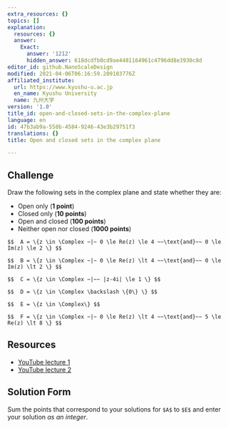 ```yaml
---
extra_resources: {}
topics: []
explanation:
  resources: {}
  answer:
    Exact:
      answer: '1212'
      hidden_answer: 618dcdfb0cd9ae4481164961c4796dd8e3930c8d
editor_id: github.NanoScaleDesign
modified: 2021-04-06T06:16:59.209103776Z
affiliated_institute:
  url: https://www.kyushu-u.ac.jp
  en_name: Kyushu University
  name: 九州大学
version: '1.0'
title_id: open-and-closed-sets-in-the-complex-plane
language: en
id: 47b3ab9a-558b-4584-9246-43e3b29751f3
translations: {}
title: Open and closed sets in the complex plane

---
```


## Challenge
Draw the following sets in the complex plane and state whether they are:

* Open only (**1 point**)
* Closed only (**10 points**)
* Open and closed (**100 points**)
* Neither open nor closed (**1000 points**)

`$$ 
A = \{z \in \Complex ~|~ 0 \le Re(z) \le 4 ~~\text{and}~~ 0 \le Im(z) \le 2 \}
$$`

`$$ 
B = \{z \in \Complex ~|~ 0 \le Re(z) \lt 4 ~~\text{and}~~ 0 \le Im(z) \lt 2 \}
$$`

`$$ 
C = \{z \in \Complex ~|~~ |z-4i| \le 1 \}
$$`

`$$ 
D = \{z \in \Complex \backslash \{0\} \}
$$`

`$$ 
E = \{z \in \Complex\}
$$`

`$$ 
F = \{z \in \Complex ~|~ 0 \le Re(z) \lt 4 ~~\text{and}~~ 5 \le Re(z) \lt 8 \}
$$`

## Resources
- [YouTube lecture 1](https://www.youtube.com/watch?v=lSN-8_8sNa4&list=PLi7yHjesblV0sSfZzWdSUXGO683n_nJdQ&index=5)
- [YouTube lecture 2](https://www.youtube.com/watch?v=hXkJwYVSXLY)


## Solution Form
Sum the points that correspond to your solutions for `$A$` to `$E$` and enter your solution *as an integer*.